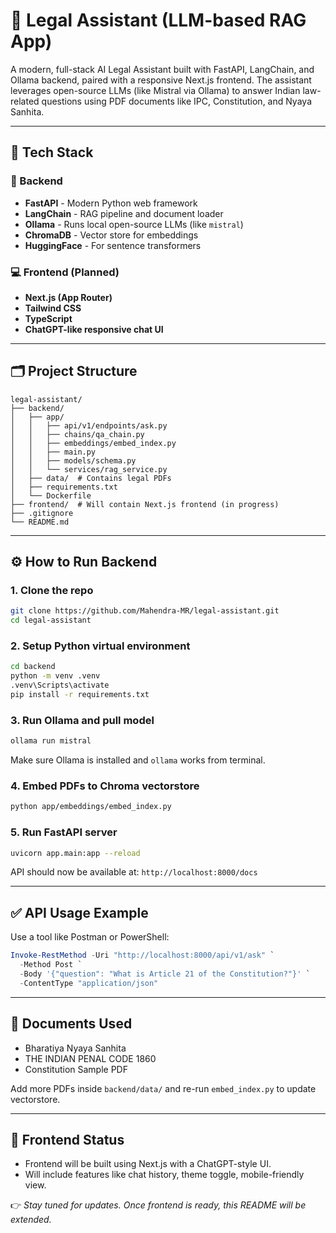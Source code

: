# 🧠 Legal Assistant (LLM-based RAG App)

A modern, full-stack AI Legal Assistant built with FastAPI, LangChain, and Ollama backend, paired with a responsive Next.js frontend. The assistant leverages open-source LLMs (like Mistral via Ollama) to answer Indian law-related questions using PDF documents like IPC, Constitution, and Nyaya Sanhita.

---

## 🔧 Tech Stack

### 📌 Backend

* **FastAPI** - Modern Python web framework
* **LangChain** - RAG pipeline and document loader
* **Ollama** - Runs local open-source LLMs (like `mistral`)
* **ChromaDB** - Vector store for embeddings
* **HuggingFace** - For sentence transformers

### 💻 Frontend (Planned)

* **Next.js (App Router)**
* **Tailwind CSS**
* **TypeScript**
* **ChatGPT-like responsive chat UI**

---

## 🗂️ Project Structure

```
legal-assistant/
├── backend/
│   ├── app/
│   │   ├── api/v1/endpoints/ask.py
│   │   ├── chains/qa_chain.py
│   │   ├── embeddings/embed_index.py
│   │   ├── main.py
│   │   ├── models/schema.py
│   │   └── services/rag_service.py
│   ├── data/  # Contains legal PDFs
│   ├── requirements.txt
│   └── Dockerfile
├── frontend/  # Will contain Next.js frontend (in progress)
├── .gitignore
└── README.md
```

---

## ⚙️ How to Run Backend

### 1. Clone the repo

```bash
git clone https://github.com/Mahendra-MR/legal-assistant.git
cd legal-assistant
```

### 2. Setup Python virtual environment

```bash
cd backend
python -m venv .venv
.venv\Scripts\activate
pip install -r requirements.txt
```

### 3. Run Ollama and pull model

```bash
ollama run mistral
```

Make sure Ollama is installed and `ollama` works from terminal.

### 4. Embed PDFs to Chroma vectorstore

```bash
python app/embeddings/embed_index.py
```

### 5. Run FastAPI server

```bash
uvicorn app.main:app --reload
```

API should now be available at: `http://localhost:8000/docs`

---

## ✅ API Usage Example

Use a tool like Postman or PowerShell:

```powershell
Invoke-RestMethod -Uri "http://localhost:8000/api/v1/ask" `
  -Method Post `
  -Body '{"question": "What is Article 21 of the Constitution?"}' `
  -ContentType "application/json"
```

---

## 📄 Documents Used

* Bharatiya Nyaya Sanhita
* THE INDIAN PENAL CODE 1860
* Constitution Sample PDF

Add more PDFs inside `backend/data/` and re-run `embed_index.py` to update vectorstore.

---

## 🚧 Frontend Status

* Frontend will be built using Next.js with a ChatGPT-style UI.
* Will include features like chat history, theme toggle, mobile-friendly view.

👉 *Stay tuned for updates. Once frontend is ready, this README will be extended.*
